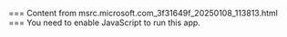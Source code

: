=== Content from msrc.microsoft.com_3f31649f_20250108_113813.html ===
You need to enable JavaScript to run this app.
